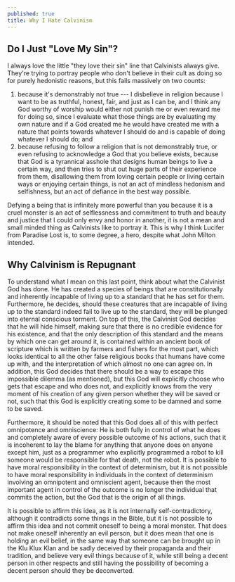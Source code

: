 ```yaml
---
published: true
title: Why I Hate Calvinism
---
```

## Do I Just "Love My Sin"?

I always love the little "they love their sin" line that Calvinists always give. They're trying to portray people who don't believe in their cult as doing so for purely hedonistic reasons, but this fails massively on two counts:

1. because it's demonstrably not true --- I disbelieve in religion because I want to be as truthful, honest, fair, and just as I can be, and I think any God worthy of worship would either not punish me or even reward me for doing so, since I evaluate what those things are by evaluating my own nature and if a God created me he would have created me with a nature that points towards whatever I should do and is capable of doing whatever I should do; and
1. because refusing to follow a religion that is not demonstrably true, or even refusing to acknowledge a God that you believe exists, because that God is a tyrannical asshole that designs human beings to live a certain way, and then tries to shut out huge parts of their experience from them, disallowing them from loving certain people or living certain ways or enjoying certain things, is not an act of mindless hedonism and selfishness, but an act of defiance in the best way possible.

Defying a being that is infinitely more powerful than you because it is a cruel monster is an act of selflessness and commitment to truth and beauty and justice that I could only envy and honor in another, it is not a mean and small minded thing as Calvinists like to portray it. This is why I think Lucifer from Paradise Lost is, to some degree, a hero, despite what John Milton intended.

## Why Calvinism is Repugnant

To understand what I mean on this last point, think about what the Calvinist God has done. He has created a species of beings that are constitutionally and inherently incapable of living up to a standard that he has set for them. Furthermore, he decides, should these creatures that are incapable of living up to the standard indeed fail to live up to the standard, they will be plunged into eternal conscious torment. On top of this, the Calvinist God decides that he will hide himself, making sure that there is no credible evidence for his existence, and that the only description of this standard and the means by which one can get around it, is contained within an ancient book of scripture which is written by farmers and fishers for the most part, which looks identical to all the other false religious books that humans have come up with, and the interpretation of which almost no one can agree on. In addition, this God decides that there should be a way to escape this impossible dilemma (as mentioned), but this God will explicitly choose who gets that escape and who does not, and explicitly knows from the very moment of his creation of any given person whether they will be saved or not, such that this God is explicitly creating some to be damned and some to be saved.

Furthermore, it should be noted that this God does all of this with perfect omnipotence and omniscience: He is both fully in control of what he does and completely aware of every possible outcome of his actions, such that it is incoherent to lay the blame for anything that anyone does on anyone except him, just as a programmer who explicitly programmed a robot to kill someone would be responsible for that death, not the robot. It is possible to have moral responsibility in the context of determinism, but it is not possible to have moral responsibility in individuals in the context of determinism involving an omnipotent and omniscient agent, because then the most important agent in control of the outcome is no longer the individual that commits the action, but the God that is the origin of all things.

It is possible to affirm this idea, as it is not internally self-contradictory, although it contradicts some things in the Bible, but it is not possible to affirm this idea and not commit oneself to being a moral monster. That does not make oneself inherently an evil person, but it does mean that one is holding an evil belief, in the same way that someone can be brought up in the Klu Klux Klan and be sadly deceived by their propaganda and their tradition, and believe very evil things because of it, while still being a decent person in other respects and still having the possibility of becoming a decent person should they be deconverted.